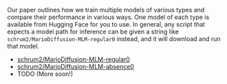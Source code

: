 
Our paper outlines how we train multiple models of various types and compare their performance in various ways. One model of each type is available from Hugging Face for you to use. In general, any script that expects a model path for inference can be given a string like `schrum2/MarioDiffusion-MLM-regular0` instead, and it will download and run that model.

- [schrum2/MarioDiffusion-MLM-regular0](https://huggingface.co/schrum2/MarioDiffusion-MLM-regular0)
- [schrum2/MarioDiffusion-MLM-absence0](https://huggingface.co/schrum2/MarioDiffusion-MLM-absence0)
- TODO (More soon!)
